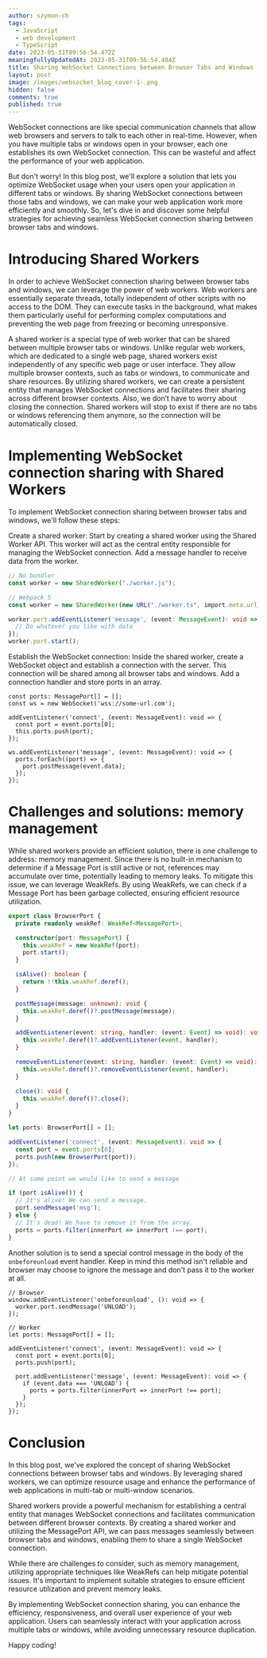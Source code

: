```yaml
---
author: szymon-ch
tags:
  - JavaScript
  - web development
  - TypeScript
date: 2023-05-31T09:56:54.472Z
meaningfullyUpdatedAt: 2023-05-31T09:56:54.484Z
title: Sharing WebSocket Connections between Browser Tabs and Windows
layout: post
image: /images/websocket_blog_cover-1-.png
hidden: false
comments: true
published: true
---
```

WebSocket connections are like special communication channels that allow web browsers and servers to talk to each other in real-time. However, when you have multiple tabs or windows open in your browser, each one establishes its own WebSocket connection. This can be wasteful and affect the performance of your web application.

But don't worry! In this blog post, we'll explore a solution that lets you optimize WebSocket usage when your users open your application in different tabs or windows. By sharing WebSocket connections between those tabs and windows, we can make your web application work more efficiently and smoothly. So, let's dive in and discover some helpful strategies for achieving seamless WebSocket connection sharing between browser tabs and windows.


# Introducing Shared Workers

In order to achieve WebSocket connection sharing between browser tabs and windows, we can leverage the power of web workers. Web workers are essentially separate threads, totally independent of other scripts with no access to the DOM. They can execute tasks in the background, what makes them particularly useful for performing complex computations and preventing the web page from freezing or becoming unresponsive.

A shared worker is a special type of web worker that can be shared between multiple browser tabs or windows. Unlike regular web workers, which are dedicated to a single web page, shared workers exist independently of any specific web page or user interface. They allow multiple browser contexts, such as tabs or windows, to communicate and share resources. By utilizing shared workers, we can create a persistent entity that manages WebSocket connections and facilitates their sharing across different browser contexts. Also, we don’t have to worry about closing the connection. Shared workers will stop to exist if there are no tabs or windows referencing them anymore, so the connection will be automatically closed.


# Implementing WebSocket connection sharing with Shared Workers

To implement WebSocket connection sharing between browser tabs and windows, we'll follow these steps:

Create a shared worker: Start by creating a shared worker using the Shared Worker API. This worker will act as the central entity responsible for managing the WebSocket connection. Add a message handler to receive data from the worker.


```typescript
// No bundler
const worker = new SharedWorker("./worker.js");

// Webpack 5
const worker = new SharedWorker(new URL("./worker.ts", import.meta.url));

worker.port.addEventListener('message', (event: MessageEvent): void => {
  // Do whatever you like with data
});
worker.port.start();
```

Establish the WebSocket connection: Inside the shared worker, create a WebSocket object and establish a connection with the server. This connection will be shared among all browser tabs and windows. Add a connection handler and store ports in an array.

```
const ports: MessagePort[] = [];
const ws = new WebSocket('wss://some-url.com');

addEventListener('connect', (event: MessageEvent): void => {
  const port = event.ports[0];
  this.ports.push(port);
});

ws.addEventListener('message', (event: MessageEvent): void => {
  ports.forEach((port) => {
    port.postMessage(event.data);
  });
});
```

# Challenges and solutions: memory management

While shared workers provide an efficient solution, there is one challenge to address: memory management. Since there is no built-in mechanism to determine if a Message Port is still active or not, references may accumulate over time, potentially leading to memory leaks. To mitigate this issue, we can leverage WeakRefs. By using WeakRefs, we can check if a Message Port has been garbage collected, ensuring efficient resource utilization.

```typescript
export class BrowserPort {
  private readonly weakRef: WeakRef<MessagePort>;

  constructor(port: MessagePort) {
    this.weakRef = new WeakRef(port);
    port.start();
  }

  isAlive(): boolean {
    return !!this.weakRef.deref();
  }

  postMessage(message: unknown): void {
    this.weakRef.deref()?.postMessage(message);
  }

  addEventListener(event: string, handler: (event: Event) => void): void {
    this.weakRef.deref()?.addEventListener(event, handler);
  }

  removeEventListener(event: string, handler: (event: Event) => void): void {
    this.weakRef.deref()?.removeEventListener(event, handler);
  }

  close(): void {
    this.weakRef.deref()?.close();
  }
}

let ports: BrowserPort[] = [];

addEventListener('connect', (event: MessageEvent): void => {
  const port = event.ports[0];
  ports.push(new BrowserPort(port));
});

// At some point we would like to send a message

if (port.isAlive()) {
  // It's alive! We can send a message.
  port.sendMessage('msg');
} else {
  // It's dead! We have to remove it from the array.
  ports = ports.filter(innerPort => innerPort !== port); 
}
```

Another solution is to send a special control message in the body of the `onbeforeunload` event handler. Keep in mind this method isn't reliable and browser may choose to ignore the message and don't pass it to the worker at all.

```
// Browser
window.addEventListener('onbeforeunload', (): void => {
  worker.port.sendMessage('UNLOAD');
});

// Worker
let ports: MessagePort[] = [];

addEventListener('connect', (event: MessageEvent): void => {
  const port = event.ports[0];
  ports.push(port);

  port.addEventListener('message', (event: MessageEvent): void => {
    if (event.data === 'UNLOAD') {
      ports = ports.filter(innerPort => innerPort !== port); 
    }
  });
});
```

# Conclusion

In this blog post, we've explored the concept of sharing WebSocket connections between browser tabs and windows. By leveraging shared workers, we can optimize resource usage and enhance the performance of web applications in multi-tab or multi-window scenarios.

Shared workers provide a powerful mechanism for establishing a central entity that manages WebSocket connections and facilitates communication between different browser contexts. By creating a shared worker and utilizing the MessagePort API, we can pass messages seamlessly between browser tabs and windows, enabling them to share a single WebSocket connection.

While there are challenges to consider, such as memory management, utilizing appropriate techniques like WeakRefs can help mitigate potential issues. It's important to implement suitable strategies to ensure efficient resource utilization and prevent memory leaks.

By implementing WebSocket connection sharing, you can enhance the efficiency, responsiveness, and overall user experience of your web application. Users can seamlessly interact with your application across multiple tabs or windows, while avoiding unnecessary resource duplication.

Happy coding!
